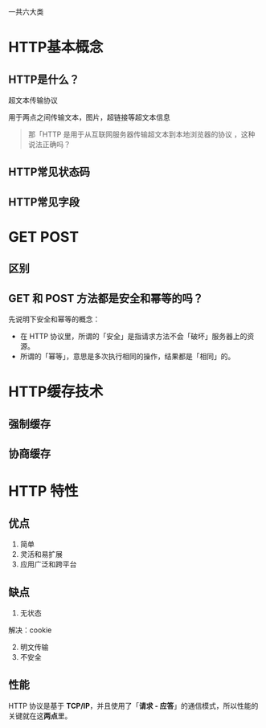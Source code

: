一共六大类



# HTTP基本概念

## HTTP是什么？

超文本传输协议

用于两点之间传输文本，图片，超链接等超文本信息

> 那「HTTP 是用于从互联网服务器传输超文本到本地浏览器的协议 ，这种说法正确吗？



## HTTP常见状态码





## HTTP常见字段





# GET POST 

## 区别





## GET 和 POST 方法都是安全和幂等的吗？

先说明下安全和幂等的概念：

- 在 HTTP 协议里，所谓的「安全」是指请求方法不会「破坏」服务器上的资源。
- 所谓的「幂等」，意思是多次执行相同的操作，结果都是「相同」的。



# HTTP缓存技术

## 强制缓存



## 协商缓存



# HTTP 特性

## 优点

1. 简单
2. 灵活和易扩展
3. 应用广泛和跨平台

## 缺点

1. 无状态

解决：cookie

2. 明文传输
3. 不安全



## 性能

HTTP 协议是基于 **TCP/IP**，并且使用了「**请求 - 应答**」的通信模式，所以性能的关键就在这**两点**里。

